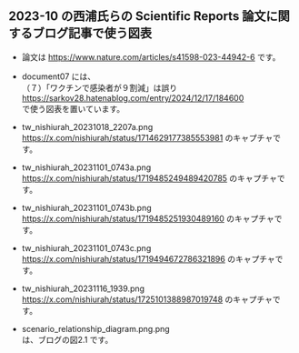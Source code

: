 ## 2023-10 の西浦氏らの Scientific Reports 論文に関するブログ記事で使う図表
- 論文は https://www.nature.com/articles/s41598-023-44942-6 です。
- document07 には、<br>
（７）「ワクチンで感染者が９割減」は誤り<br>
https://sarkov28.hatenablog.com/entry/2024/12/17/184600<br>
で使う図表を置いています。

- tw_nishiurah_20231018_2207a.png<br>
  https://x.com/nishiurah/status/1714629177385553981 のキャプチャです。
- tw_nishiurah_20231101_0743a.png<br>
  https://x.com/nishiurah/status/1719485249489420785 のキャプチャです。
- tw_nishiurah_20231101_0743b.png<br>
  https://x.com/nishiurah/status/1719485251930489160 のキャプチャです。
- tw_nishiurah_20231101_0743c.png<br>
  https://x.com/nishiurah/status/1719494672786321896 のキャプチャです。
- tw_nishiurah_20231116_1939.png<br>
  https://x.com/nishiurah/status/1725101388987019748 のキャプチャです。
- scenario_relationship_diagram.png.png<br>
  は、ブログの図2.1 です。

